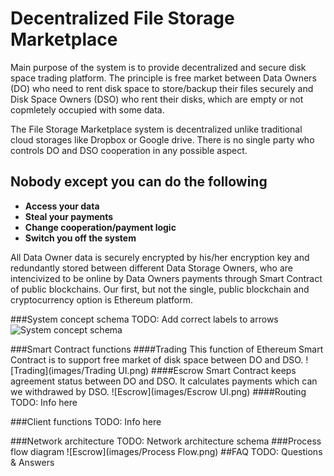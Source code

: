 # Decentralized File Storage Marketplace 

Main purpose of the system is to provide decentralized and secure disk space trading platform. The principle is free market between Data Owners (DO) who need to rent disk space to store/backup their files securely and Disk Space Owners (DSO) who rent their disks, which are empty or not copmletely occupied with some data.

The File Storage Marketplace system is decentralized unlike traditional cloud storages like Dropbox or Google drive. There is no single party who controls DO and DSO cooperation in any possible aspect. 

## **Nobody except you can do the following**

* **Access your data**
* **Steal your payments**
* **Change cooperation/payment logic**
* **Switch you off the system**


All Data Owner data is securely encrypted by his/her encryption key and redundantly stored between different Data Storage Owners, who are intencivized to be online by Data Owners payments through Smart Contract of public blockchains.
Our first, but not the single, public blockchain and cryptocurrency option is Ethereum platform.

###System concept schema
TODO:  Add correct labels to arrows
![System concept schema](images/Concept.png)

###Smart Contract functions
####Trading 
This function of Ethereum Smart Contract is to support free market of disk space between DO and DSO.
![Trading](images/Trading UI.png)
####Escrow 
Smart Contract keeps agreement status between DO and DSO. It calculates payments which can we withdrawed by DSO.
![Escrow](images/Escrow UI.png)
####Routing
TODO: Info here

###Client functions
TODO: Info here


###Network architecture 
TODO: Network architecture schema
###Process flow diagram 
![Escrow](images/Process Flow.png)
##FAQ
TODO: Questions & Answers
